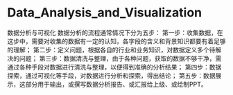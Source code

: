# Data_Analysis_and_Visualization
数据分析与可视化
数据分析的流程通常情况下分为五步：
第一步：收集数据，在这步中，需要对收集的数据有一定的认知，各字段的含义和背景知识都要有着足够的理解；
第二步：定义问题，根据各自的行业和业务知识，对数据定义多个待解决的问题；
第三步：数据清洗与整理，由于各种问题，获取的数据不够干净，需通过各种手段对数据进行清洗与整理，以便得到准确的分析结果；
第四步：数据探索，通过可视化等手段，对数据进行分析和探索，得出结论；
第五步：数据展示，这部分用于输出，或撰写数据分析报告、或汇报给上级、或绘制PPT。
